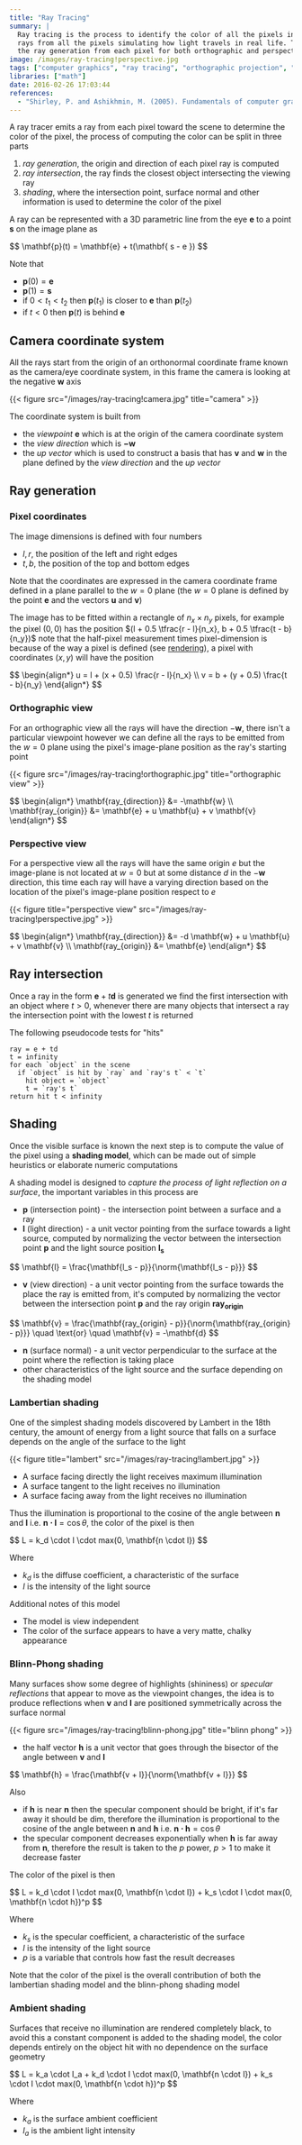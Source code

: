 ```yaml
---
title: "Ray Tracing"
summary: |
  Ray tracing is the process to identify the color of all the pixels in a 2d screen by emitting
  rays from all the pixels simulating how light travels in real life. This article covers the math for
  the ray generation from each pixel for both orthographic and perspective cameras.
image: /images/ray-tracing!perspective.jpg
tags: ["computer graphics", "ray tracing", "orthographic projection", "perspective projection"]
libraries: ["math"]
date: 2016-02-26 17:03:44
references:
  - "Shirley, P. and Ashikhmin, M. (2005). Fundamentals of computer graphics. Wellesley, Mass.: AK Peters."
---
```


A ray tracer emits a ray from each pixel toward the scene to determine the color of the pixel, the process of computing the color can be split in three parts

1. *ray generation*, the origin and direction of each pixel ray is computed
2. *ray intersection*, the ray finds the closest object intersecting the viewing ray
3. *shading*, where the intersection point, surface normal and other information is used to determine the color of the pixel

A ray can be represented with a 3D parametric line from the eye $\mathbf{e}$ to a point $\mathbf{s}$ on the image plane as

<div>$$
\mathbf{p}(t) = \mathbf{e} + t(\mathbf{ s - e })
$$</div>

Note that

- $\mathbf{p}(0) = \mathbf{e}$
- $\mathbf{p}(1) = \mathbf{s}$
- if $0 < t_1 < t_2$ then $\mathbf{p}(t_1)$ is closer to $\mathbf{e}$ than $\mathbf{p}(t_2)$
- if $t < 0$ then $\mathbf{p}(t)$ is behind $\mathbf{e}$

## Camera coordinate system

All the rays start from the origin of an orthonormal coordinate frame known as the camera/eye coordinate system, in this frame the camera is looking at the negative $\mathbf{w}$ axis

{{< figure src="/images/ray-tracing!camera.jpg" title="camera" >}}

The coordinate system is built from

- the *viewpoint* $\mathbf{e}$ which is at the origin of the camera coordinate system
- the *view direction* which is $\mathbf{-w}$
- the *up vector* which is used to construct a basis that has $\mathbf{v}$ and $\mathbf{w}$ in the plane defined by the *view direction* and the *up vector*

## Ray generation

### Pixel coordinates

The image dimensions is defined with four numbers

- $l,  r$, the position of the left and right edges
- $t,  b$, the position of the top and bottom edges

Note that the coordinates are expressed in the camera coordinate frame defined in a plane parallel to the $w=0$ plane (the $w=0$ plane is defined by the point $\mathbf{e}$ and the vectors $\mathbf{u}$ and $\mathbf{v}$)

The image has to be fitted within a rectangle of $n_x \times n_y$ pixels, for example the pixel $(0,0)$ has the position $(l + 0.5 \tfrac{r - l}{n_x}, b + 0.5 \tfrac{t - b}{n_y})$ note that the half-pixel measurement times pixel-dimension is because of the way a pixel is defined (see [rendering](../rendering)), a pixel with coordinates $(x, y)$ will have the position

<div>$$
\begin{align*}
u = l + (x + 0.5) \frac{r - l}{n_x} \\
v = b + (y + 0.5) \frac{t - b}{n_y}
\end{align*}
$$</div>

### Orthographic view

For an orthographic view all the rays will have the direction $-\mathbf{w}$, there isn't a particular viewpoint however we can define all the rays to be emitted from the $w=0$ plane using the pixel's image-plane position as the ray's starting point

{{< figure src="/images/ray-tracing!orthographic.jpg" title="orthographic view" >}}

<div>$$
\begin{align*}
\mathbf{ray_{direction}} &= -\mathbf{w} \\
\mathbf{ray_{origin}} &= \mathbf{e} + u \mathbf{u} + v \mathbf{v}
\end{align*}
$$</div>

### Perspective view

For a perspective view all the rays will have the same origin $e$ but the image-plane is not located at $w=0$ but at some distance $d$ in the $-\mathbf{w}$ direction, this time each ray will have a varying direction based on the location of the pixel's image-plane position respect to $e$

{{< figure title="perspective view" src="/images/ray-tracing!perspective.jpg" >}}

<div>$$
\begin{align*}
\mathbf{ray_{direction}} &= -d \mathbf{w} + u \mathbf{u} + v \mathbf{v} \\
\mathbf{ray_{origin}} &= \mathbf{e}
\end{align*}
$$</div>

## Ray intersection

Once a ray in the form $\mathbf{e} + t\mathbf{d}$ is generated we find the first intersection with an object where $t > 0$, whenever there are many objects that intersect a ray the intersection point with the lowest $t$ is returned

The following pseudocode tests for "hits"

```plain
ray = e + td
t = infinity
for each `object` in the scene
  if `object` is hit by `ray` and `ray's t` < `t`
    hit object = `object`
    t = `ray's t`
return hit t < infinity
```

## Shading

Once the visible surface is known the next step is to compute the value of the pixel using a **shading model**, which can be made out of simple heuristics or elaborate numeric computations

A shading model is designed to *capture the process of light reflection on a surface*, the important variables in this process are

- $\mathbf{p}$ (intersection point) - the intersection point between a surface and a ray
- $\mathbf{l}$ (light direction) - a unit vector pointing from the surface towards a light source, computed by normalizing the vector between the intersection point $\mathbf{p}$ and the light source position $\mathbf{l_s}$

<div>$$
\mathbf{l} = \frac{\mathbf{l_s - p}}{\norm{\mathbf{l_s - p}}}
$$</div>

<span></span>

- $\mathbf{v}$ (view direction) - a unit vector pointing from the surface towards the place the ray is emitted from, it's computed by normalizing the vector between the intersection point $\mathbf{p}$ and the ray origin $\mathbf{ray_{origin}}$

<div>$$
\mathbf{v} = \frac{\mathbf{ray_{origin} - p}}{\norm{\mathbf{ray_{origin} - p}}} \quad \text{or} \quad \mathbf{v} = -\mathbf{d}
$$</div>

<span></span>

- $\mathbf{n}$ (surface normal) - a unit vector perpendicular to the surface at the point where the reflection is taking place
- other characteristics of the light source and the surface depending on the shading model

### Lambertian shading

One of the simplest shading models discovered by Lambert in the 18th century, the amount of energy from a light source that falls on a surface depends on the angle of the surface to the light

{{< figure title="lambert" src="/images/ray-tracing!lambert.jpg" >}}

- A surface facing directly the light receives maximum illumination
- A surface tangent to the light receives no illumination
- A surface facing away from the light receives no illumination

Thus the illumination is proportional to the cosine of the angle between $\mathbf{n}$ and $\mathbf{l}$ i.e. $\mathbf{n \cdot l} = \cos{\theta}$, the color of the pixel is then

<div>$$
L = k_d \cdot I \cdot max(0, \mathbf{n \cdot l})
$$</div>

Where

- $k_d$ is the diffuse coefficient, a characteristic of the surface
- $I$ is the intensity of the light source

Additional notes of this model

- The model is view independent
- The color of the surface appears to have a very matte, chalky appearance

### Blinn-Phong shading

Many surfaces show some degree of highlights (shininess) or *specular reflections* that appear to move as the viewpoint changes, the idea is to produce reflections when $\mathbf{v}$ and $\mathbf{l}$ are positioned symmetrically across the surface normal

{{< figure src="/images/ray-tracing!blinn-phong.jpg" title="blinn phong" >}}

- the half vector $\mathbf{h}$ is a unit vector that goes through the bisector of the angle between $\mathbf{v}$ and $\mathbf{l}$

<div>$$
\mathbf{h} = \frac{\mathbf{v + l}}{\norm{\mathbf{v + l}}}
$$</div>

Also

- if $\mathbf{h}$ is near $\mathbf{n}$ then the specular component should be bright, if it's far away it should be dim, therefore the illumination is proportional to the cosine of the angle between $\mathbf{n}$ and $\mathbf{h}$ i.e. $\mathbf{n \cdot h} = \cos {\theta}$
- the specular component decreases exponentially when $\mathbf{h}$ is far away from $\mathbf{n}$, therefore the result is taken to the $p$ power, $p > 1$ to make it decrease faster

The color of the pixel is then

<div>$$
L = k_d \cdot I \cdot max(0, \mathbf{n \cdot l}) + k_s \cdot I \cdot max(0, \mathbf{n \cdot h})^p
$$</div>

Where

- $k_s$ is the specular coefficient, a characteristic of the surface
- $I$ is the intensity of the light source
- $p$ is a variable that controls how fast the result decreases

Note that the color of the pixel is the overall contribution of both the lambertian shading model and the blinn-phong shading model

### Ambient shading

Surfaces that receive no illumination are rendered completely black, to avoid this a constant component is added to the shading model, the color depends entirely on the object hit with no dependence on the surface geometry

<div>$$
L = k_a \cdot I_a + k_d \cdot I \cdot max(0, \mathbf{n \cdot l}) + k_s \cdot I \cdot max(0, \mathbf{n \cdot h})^p
$$</div>

Where

- $k_a$ is the surface ambient coefficient
- $I_a$ is the ambient light intensity

